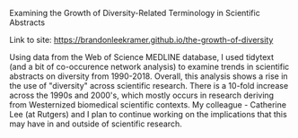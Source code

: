 Examining the Growth of Diversity-Related Terminology in Scientific Abstracts 

Link to site: https://brandonleekramer.github.io/the-growth-of-diversity

Using data from the Web of Science MEDLINE database, I used tidytext (and a bit of co-occurence network analysis) to examine trends in scientific abstracts on diversity from 1990-2018. Overall, this analysis shows a rise in the use of "diversity" across scientific research. There is a 10-fold increase across the 1990s and 2000's, which mostly occurs in research deriving from Westernized biomedical scientific contexts. My colleague - Catherine Lee (at Rutgers) and I plan to continue working on the implications that this may have in and outside of scientific research. 
